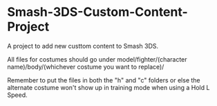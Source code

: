 # Smash-3DS-Custom-Content-Project

A project to add new custtom content to Smash 3DS.

All files for costumes should go under model/fighter/(character name)/body/(whichever costume you want to replace)/

Remember to put the files in both the "h" and "c" folders or else the alternate costume won't show up in training mode when using a Hold L Speed.
